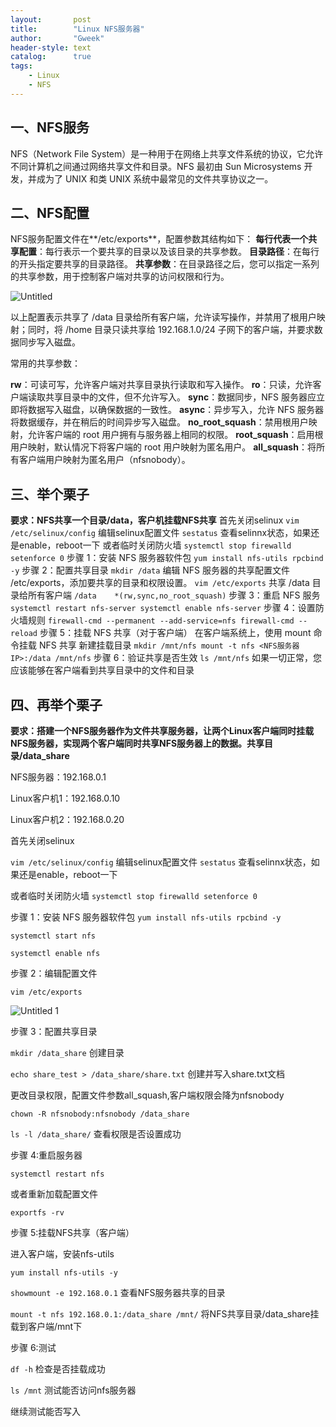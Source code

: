 ```yaml
---
layout:       post
title:        "Linux NFS服务器"
author:       "Gweek"
header-style: text
catalog:      true
tags:
    - Linux
    - NFS
---
```




## 一、NFS服务

NFS（Network File System）是一种用于在网络上共享文件系统的协议，它允许不同计算机之间通过网络共享文件和目录。NFS 最初由 Sun Microsystems 开发，并成为了 UNIX 和类 UNIX 系统中最常见的文件共享协议之一。

## 二、NFS配置

NFS服务配置文件在**/etc/exports**，配置参数其结构如下：
**每行代表一个共享配置**：每行表示一个要共享的目录以及该目录的共享参数。
**目录路径**：在每行的开头指定要共享的目录路径。
**共享参数**：在目录路径之后，您可以指定一系列的共享参数，用于控制客户端对共享的访问权限和行为。

![Untitled](https://github.com/soslane/soslane.github.io/assets/149466045/3605aae4-7bc7-4dd2-83d6-a096d2c26699)

以上配置表示共享了 /data 目录给所有客户端，允许读写操作，并禁用了根用户映射；同时，将 /home 目录只读共享给 192.168.1.0/24 子网下的客户端，并要求数据同步写入磁盘。

常用的共享参数：

**rw**：可读可写，允许客户端对共享目录执行读取和写入操作。
**ro**：只读，允许客户端读取共享目录中的文件，但不允许写入。
**sync**：数据同步，NFS 服务器应立即将数据写入磁盘，以确保数据的一致性。
**async**：异步写入，允许 NFS 服务器将数据缓存，并在稍后的时间异步写入磁盘。
**no_root_squash**：禁用根用户映射，允许客户端的 root 用户拥有与服务器上相同的权限。
**root_squash**：启用根用户映射，默认情况下将客户端的 root 用户映射为匿名用户。
**all_squash**：将所有客户端用户映射为匿名用户（nfsnobody）。

## 三、举个栗子
**要求：NFS共享一个目录/data，客户机挂载NFS共享**
首先关闭selinux
`vim /etc/selinux/config`    编辑selinux配置文件
`sestatus`                   查看selinnx状态，如果还是enable，reboot一下
或者临时关闭防火墙
`systemctl stop firewalld
setenforce 0`
步骤 1：安装 NFS 服务器软件包
`yum install nfs-utils rpcbind -y`
步骤 2：配置共享目录
`mkdir /data`
编辑 NFS 服务器的共享配置文件 /etc/exports，添加要共享的目录和权限设置。
`vim /etc/exports`
共享 /data 目录给所有客户端
`/data    *(rw,sync,no_root_squash)`
步骤 3：重启 NFS 服务
`systemctl restart nfs-server
systemctl enable nfs-server`
步骤 4：设置防火墙规则
`firewall-cmd --permanent --add-service=nfs
firewall-cmd --reload`
步骤 5：挂载 NFS 共享（对于客户端）
在客户端系统上，使用 mount 命令挂载 NFS 共享
新建挂载目录
`mkdir /mnt/nfs
mount -t nfs <NFS服务器IP>:/data /mnt/nfs`
步骤 6：验证共享是否生效
`ls /mnt/nfs`
如果一切正常，您应该能够在客户端看到共享目录中的文件和目录

## 四、再举个栗子

**要求：搭建一个NFS服务器作为文件共享服务器，让两个Linux客户端同时挂载NFS服务器，实现两个客户端同时共享NFS服务器上的数据。共享目录/data\_share**

NFS服务器：192.168.0.1

Linux客户机1：192.168.0.10

Linux客户机2：192.168.0.20

首先关闭selinux

`vim /etc/selinux/config`    编辑selinux配置文件
`sestatus`                   查看selinnx状态，如果还是enable，reboot一下

或者临时关闭防火墙
`systemctl stop firewalld
setenforce 0`

步骤 1：安装 NFS 服务器软件包
`yum install nfs-utils rpcbind -y`

`systemctl start nfs`

`systemctl enable nfs`

步骤 2：编辑配置文件

`vim /etc/exports`

![Untitled 1](https://github.com/soslane/soslane.github.io/assets/149466045/82e88b78-58c7-4021-8e9e-7b1650192498)


步骤 3：配置共享目录

`mkdir /data_share`    创建目录

`echo share_test > /data_share/share.txt`  创建并写入share.txt文档

更改目录权限，配置文件参数all\_squash,客户端权限会降为nfsnobody

`chown -R nfsnobody:nfsnobody /data_share`

`ls -l /data_share/`   查看权限是否设置成功

步骤 4:重启服务器

`systemctl restart nfs`

或者重新加载配置文件

`exportfs -rv`

步骤 5:挂载NFS共享（客户端）

进入客户端，安装nfs-utils

`yum install nfs-utils -y`

`showmount -e 192.168.0.1`    查看NFS服务器共享的目录

`mount -t nfs 192.168.0.1:/data_share /mnt/`  将NFS共享目录/data\_share挂载到客户端/mnt下

步骤 6:测试

`df -h`    检查是否挂载成功

`ls /mnt`  测试能否访问nfs服务器

继续测试能否写入
